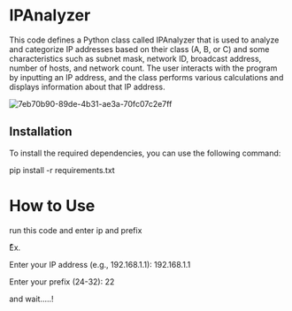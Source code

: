 # IPAnalyzer

This code defines a Python class called IPAnalyzer that is used to analyze and categorize IP addresses based on their class (A, B, or C) and some characteristics such as subnet mask, network ID, broadcast address, number of hosts, and network count. The user interacts with the program by inputting an IP address, and the class performs various calculations and displays information about that IP address.


![7eb70b90-89de-4b31-ae3a-70fc07c2e7ff](https://github.com/MRIiiIiIiI/IPAnalyzer/assets/142177107/850b1731-c47d-48d0-a907-957fd52dd1ba)

## Installation
To install the required dependencies, you can use the following command:

pip install -r requirements.txt
# How to Use

run this code and enter ip and prefix 

ُُُُُEx.

  Enter your IP address (e.g., 192.168.1.1): 192.168.1.1
  
  Enter your prefix (24-32): 22
  
  and wait.....!
